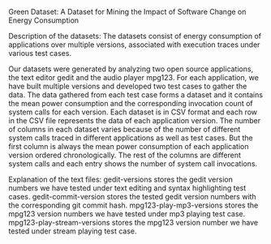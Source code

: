 Green Dataset: A Dataset for Mining the Impact of Software Change on Energy Consumption

Description of the datasets:
The datasets consist of energy consumption of applications over multiple versions, 
associated with execution traces under various test cases.

Our datasets were generated by analyzing two open source applications, the text editor 
gedit and the audio player mpg123. For each application, we have built multiple versions 
and developed two test cases to gather the data. The data gathered from each test case 
forms a dataset and it contains the mean power consumption and the corresponding invocation 
count of system calls for each version. Each dataset is in CSV format and each row in
the CSV file represents the data of each application version. The number of columns in 
each dataset varies because of the number of different system calls traced in different 
applications as well as test cases. But the first column is always the mean power consumption
of each application version ordered chronologically. The rest of the columns are different 
system calls and each entry shows the number of system call invocations.

Explanation of the text files:
gedit-versions stores the gedit version numbers we have tested under text editing and syntax
highlighting test cases.
gedit-commit-version stores the tested gedit version numbers with the corresponding git
commit hash.
mpg123-play-mp3-versions stores the mpg123 version numbers we have tested under mp3 playing
test case.
mpg123-play-stream-versions stores the mpg123 version number we have tested under stream playing
test case.
